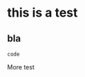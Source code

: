 <!-- Space: MFS -->
<!-- Parent: Automation -->
<!-- Title: Sync Markdown to Confluence -->

# this is a test

## bla

```
code
```

More test
